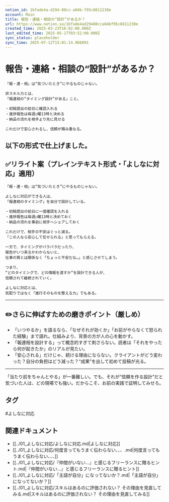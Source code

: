 ```yaml
---
notion_id: 1bfade4a-d294-80cc-a04b-f95c8811230e
account: Main
title: 報告・連絡・相談の“設計”があるか？
url: https://www.notion.so/1bfade4ad29480cca04bf95c8811230e
created_time: 2025-03-23T16:02:00.000Z
last_edited_time: 2025-05-17T03:52:00.000Z
sync_status: placeholder
sync_time: 2025-07-12T15:01:14.966891
---
```

# 報告・連絡・相談の“設計”があるか？

```plain text
「報・連・相」は“気づいたとき”にやるものじゃない。

非スキル力とは、
「報連相の“タイミング設計”がある」こと。

・初稿提出の前日に確認入れる
・進捗報告は毎週○曜13時と決める
・納品の流れを相手より先に見せる

これだけで安心されるし、信頼が積み重なる。
```
以下の形式で仕上げました。
---
## ✅リライト案（プレインテキスト形式・「よしなに対応」適用）
```plain text
「報・連・相」は“気づいたとき”にやるものじゃない。

よしなに対応ができる人は、
「報連相のタイミング」を自分で設計している。

・初稿提出の前日に一度確認を入れる
・進捗報告は毎週○曜13時と決めておく
・納品の流れを事前に相手へシェアしておく

これだけで、相手の不安はぐっと減る。
「この人なら安心して任せられる」と思ってもらえる。

一方で、タイミングがバラバラだったり、
報告がいつ来るかわからないと、
仕事の質とは関係なく「ちょっと不安だな…」と感じさせてしまう。

つまり、
“どのタイミングで、どの情報を渡すか”を設計できる人が、
信頼されて継続されていく。

よしなに対応とは、
気配りではなく「進行そのものを整える力」でもある。

```
---
## ✏️さらに伸ばすための磨きポイント（厳しめ）
- 「いつやるか」を語るなら、「なぜそれが効くか」「お前がやらなくて怒られた経験」まで語れ。仕組みより、背景の方が人の心を動かす。
- 「報連相を設計する」って概念的すぎて刺さらない。読者は「それをやったら何が起きたか」のリアルが見たい。
- 「安心される」だけじゃ、続ける理由にならない。クライアントがどう変わった？自分の負担はどう減った？“成果”を出して初めて投稿が光る。
---
「当たり前をちゃんとやる」が一番難しい。でも、それが“信頼を作る設計”だと気づいた人は、どの現場でも強い。だからこそ、お前の実践で証明してみせろ。

## タグ

#よしなに対応 

## 関連ドキュメント

- [[../01_よしなに対応/よしなに対応.md|よしなに対応]]
- [[../01_よしなに対応/何度言ってもうまく伝わらない、、、.md|何度言ってもうまく伝わらない、、、]]
- [[../01_よしなに対応/『仲間がいない…』と感じるフリーランスに贈るヒント.md|『仲間がいない…』と感じるフリーランスに贈るヒント]]
- [[../01_よしなに対応/「主語が自分」になってないか？.md|「主語が自分」になってないか？]]
- [[../01_よしなに対応/スキルはあるのに評価されない？ その理由を見直してみる.md|スキルはあるのに評価されない？ その理由を見直してみる]]
